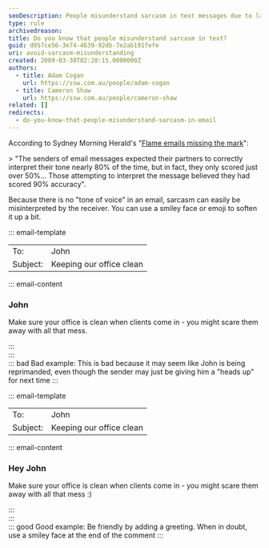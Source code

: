 ```yaml
---
seoDescription: People misunderstand sarcasm in text messages due to lack of tone and voice cues, leading to misinterpretation and potential miscommunication.
type: rule
archivedreason:
title: Do you know that people misunderstand sarcasm in text?
guid: d057ce56-3e74-4639-92db-7e2ab191fefe
uri: avoid-sarcasm-misunderstanding
created: 2009-03-30T02:28:15.0000000Z
authors:
  - title: Adam Cogan
    url: https://ssw.com.au/people/adam-cogan
  - title: Cameron Shaw
    url: https://ssw.com.au/people/cameron-shaw
related: []
redirects:
  - do-you-know-that-people-misunderstand-sarcasm-in-email
---
```


According to Sydney Morning Herald's "[Flame emails missing the mark](https://www.smh.com.au/national/flame-emails-missing-the-mark-20060216-gdmze2.html)":

\> "The senders of email messages expected their partners to correctly interpret their tone nearly 80% of the time, but in fact, they only scored just over 50%... Those attempting to interpret the message believed they had scored 90% accuracy".

<!--endintro-->

Because there is no "tone of voice" in an email, sarcasm can easily be misinterpreted by the receiver. You can use a smiley face or emoji to soften it up a bit.

::: email-template  

| | |
| -------- | --- |
| To: | John |
| Subject: | Keeping our office clean |  
::: email-content

### John

Make sure your office is clean when clients come in - you might scare them away with all that mess.

:::  
:::  
::: bad
Bad example: This is bad because it may seem like John is being reprimanded, even though the sender may just be giving him a "heads up" for next time
:::

::: email-template  

| | |
| -------- | --- |
| To: | John |
| Subject: | Keeping our office clean |  
::: email-content

### Hey John

Make sure your office is clean when clients come in - you might scare them away with all that mess :)

:::  
:::  
::: good
Good example: Be friendly by adding a greeting. When in doubt, use a smiley face at the end of the comment
:::
